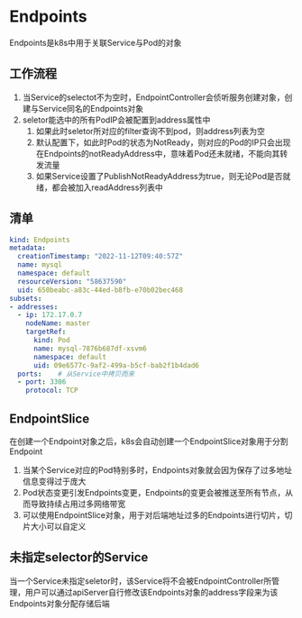 # Endpoints
Endpoints是k8s中用于关联Service与Pod的对象

## 工作流程
1. 当Service的selectot不为空时，EndpointController会侦听服务创建对象，创建与Service同名的Endpoints对象
2. seletor能选中的所有PodIP会被配置到address属性中
   1. 如果此时seletor所对应的filter查询不到pod，则address列表为空
   2. 默认配置下，如此时Pod的状态为NotReady，则对应的Pod的IP只会出现在Endpoints的notReadyAddress中，意味着Pod还未就绪，不能向其转发流量
   3. 如果Service设置了PublishNotReadyAddress为true，则无论Pod是否就绪，都会被加入readAddress列表中

## 清单
```yaml
kind: Endpoints
metadata:
  creationTimestamp: "2022-11-12T09:40:57Z"
  name: mysql
  namespace: default
  resourceVersion: "58637590"
  uid: 650beabc-a83c-44ed-b8fb-e70b02bec468
subsets:
- addresses:
  - ip: 172.17.0.7
    nodeName: master
    targetRef:
      kind: Pod
      name: mysql-7876b687df-xsvm6
      namespace: default
      uid: 09e6577c-9af2-499a-b5cf-bab2f1b4dad6
  ports:    # 从Service中拷贝而来
  - port: 3306
    protocol: TCP
```

## EndpointSlice
在创建一个Endpoint对象之后，k8s会自动创建一个EndpointSlice对象用于分割Endpoint
1. 当某个Service对应的Pod特别多时，Endpoints对象就会因为保存了过多地址信息变得过于庞大
2. Pod状态变更引发Endpoints变更，Endpoints的变更会被推送至所有节点，从而导致持续占用过多网络带宽
3. 可以使用EndpointSlice对象，用于对后端地址过多的Endpoints进行切片，切片大小可以自定义

## 未指定selector的Service
当一个Service未指定seletor时，该Service将不会被EndpointController所管理，用户可以通过apiServer自行修改该Endpoints对象的address字段来为该Endpoints对象分配存储后端